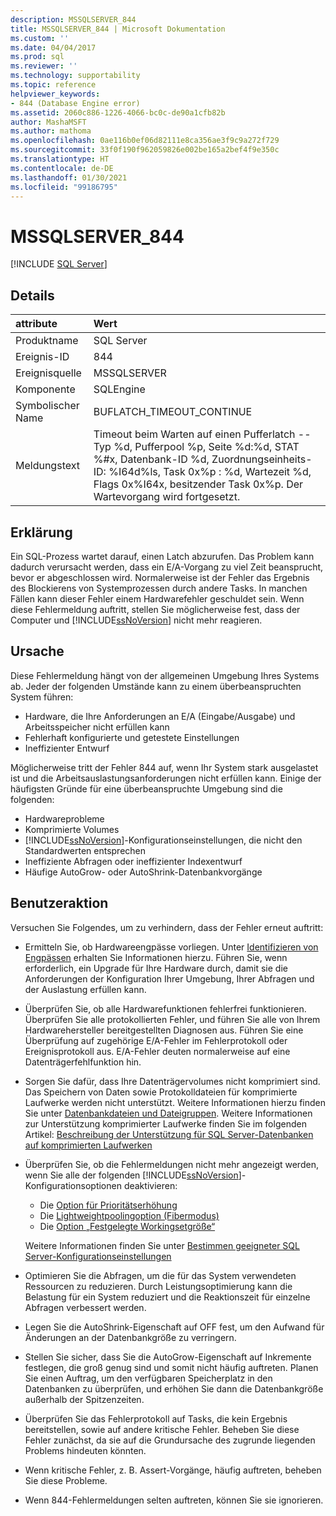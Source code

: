 ```yaml
---
description: MSSQLSERVER_844
title: MSSQLSERVER_844 | Microsoft Dokumentation
ms.custom: ''
ms.date: 04/04/2017
ms.prod: sql
ms.reviewer: ''
ms.technology: supportability
ms.topic: reference
helpviewer_keywords:
- 844 (Database Engine error)
ms.assetid: 2060c886-1226-4066-bc0c-de90a1cfb82b
author: MashaMSFT
ms.author: mathoma
ms.openlocfilehash: 0ae116b0ef06d82111e8ca356ae3f9c9a272f729
ms.sourcegitcommit: 33f0f190f962059826e002be165a2bef4f9e350c
ms.translationtype: HT
ms.contentlocale: de-DE
ms.lasthandoff: 01/30/2021
ms.locfileid: "99186795"
---
```

# <a name="mssqlserver_844"></a>MSSQLSERVER_844
 [!INCLUDE [SQL Server](../../includes/applies-to-version/sqlserver.md)]
  
## <a name="details"></a>Details  
  
| attribute | Wert |  
| :-------- | :---- |  
|Produktname|SQL Server|  
|Ereignis-ID|844|  
|Ereignisquelle|MSSQLSERVER|  
|Komponente|SQLEngine|  
|Symbolischer Name|BUFLATCH_TIMEOUT_CONTINUE|  
|Meldungstext|Timeout beim Warten auf einen Pufferlatch -- Typ %d, Pufferpool %p, Seite %d:%d, STAT %#x, Datenbank-ID %d, Zuordnungseinheits-ID: %I64d%ls, Task 0x%p : %d, Wartezeit %d, Flags 0x%I64x, besitzender Task 0x%p.  Der Wartevorgang wird fortgesetzt.|  
  
## <a name="explanation"></a>Erklärung
Ein SQL-Prozess wartet darauf, einen Latch abzurufen. Das Problem kann dadurch verursacht werden, dass ein E/A-Vorgang zu viel Zeit beansprucht, bevor er abgeschlossen wird. Normalerweise ist der Fehler das Ergebnis des Blockierens von Systemprozessen durch andere Tasks. In manchen Fällen kann dieser Fehler einem Hardwarefehler geschuldet sein.  Wenn diese Fehlermeldung auftritt, stellen Sie möglicherweise fest, dass der Computer und [!INCLUDE[ssNoVersion](../../includes/ssnoversion-md.md)] nicht mehr reagieren.

## <a name="cause"></a>Ursache
Diese Fehlermeldung hängt von der allgemeinen Umgebung Ihres Systems ab. Jeder der folgenden Umstände kann zu einem überbeanspruchten System führen:

- Hardware, die Ihre Anforderungen an E/A (Eingabe/Ausgabe) und Arbeitsspeicher nicht erfüllen kann
- Fehlerhaft konfigurierte und getestete Einstellungen
- Ineffizienter Entwurf

 Möglicherweise tritt der Fehler 844 auf, wenn Ihr System stark ausgelastet ist und die Arbeitsauslastungsanforderungen nicht erfüllen kann. Einige der häufigsten Gründe für eine überbeanspruchte Umgebung sind die folgenden:

- Hardwareprobleme
- Komprimierte Volumes
- [!INCLUDE[ssNoVersion](../../includes/ssnoversion-md.md)]-Konfigurationseinstellungen, die nicht den Standardwerten entsprechen
- Ineffiziente Abfragen oder ineffizienter Indexentwurf
- Häufige AutoGrow- oder AutoShrink-Datenbankvorgänge

## <a name="user-action"></a>Benutzeraktion  
Versuchen Sie Folgendes, um zu verhindern, dass der Fehler erneut auftritt:  
  
- Ermitteln Sie, ob Hardwareengpässe vorliegen. Unter [Identifizieren von Engpässen](../performance/identify-bottlenecks.md) erhalten Sie Informationen hierzu. Führen Sie, wenn erforderlich, ein Upgrade für Ihre Hardware durch, damit sie die Anforderungen der Konfiguration Ihrer Umgebung, Ihrer Abfragen und der Auslastung erfüllen kann.

- Überprüfen Sie, ob alle Hardwarefunktionen fehlerfrei funktionieren. Überprüfen Sie alle protokollierten Fehler, und führen Sie alle von Ihrem Hardwarehersteller bereitgestellten Diagnosen aus. Führen Sie eine Überprüfung auf zugehörige E/A-Fehler im Fehlerprotokoll oder Ereignisprotokoll aus. E/A-Fehler deuten normalerweise auf eine Datenträgerfehlfunktion hin.  
- Sorgen Sie dafür, dass Ihre Datenträgervolumes nicht komprimiert sind. Das Speichern von Daten sowie Protokolldateien für komprimierte Laufwerke werden nicht unterstützt. Weitere Informationen hierzu finden Sie unter [Datenbankdateien und Dateigruppen](../databases/database-files-and-filegroups.md). Weitere Informationen zur Unterstützung komprimierter Laufwerke finden Sie im folgenden Artikel: [Beschreibung der Unterstützung für SQL Server-Datenbanken auf komprimierten Laufwerken](https://support.microsoft.com/EN-US/help/231347)

- Überprüfen Sie, ob die Fehlermeldungen nicht mehr angezeigt werden, wenn Sie alle der folgenden [!INCLUDE[ssNoVersion](../../includes/ssnoversion-md.md)]-Konfigurationsoptionen deaktivieren:
   - Die [Option für Prioritätserhöhung](../../database-engine/configure-windows/configure-the-priority-boost-server-configuration-option.md)
   - Die [Lightweightpoolingoption (Fibermodus)](../../database-engine/configure-windows/lightweight-pooling-server-configuration-option.md)
   - Die [Option „Festgelegte Workingsetgröße“](../../database-engine/configure-windows/set-working-set-size-server-configuration-option.md)

    Weitere Informationen finden Sie unter [ Bestimmen geeigneter SQL Server-Konfigurationseinstellungen](https://support.microsoft.com/EN-US/help/319942)

- Optimieren Sie die Abfragen, um die für das System verwendeten Ressourcen zu reduzieren. Durch Leistungsoptimierung kann die Belastung für ein System reduziert und die Reaktionszeit für einzelne Abfragen verbessert werden.
- Legen Sie die AutoShrink-Eigenschaft auf OFF fest, um den Aufwand für Änderungen an der Datenbankgröße zu verringern.
- Stellen Sie sicher, dass Sie die AutoGrow-Eigenschaft auf Inkremente festlegen, die groß genug sind und somit nicht häufig auftreten. Planen Sie einen Auftrag, um den verfügbaren Speicherplatz in den Datenbanken zu überprüfen, und erhöhen Sie dann die Datenbankgröße außerhalb der Spitzenzeiten.
- Überprüfen Sie das Fehlerprotokoll auf Tasks, die kein Ergebnis bereitstellen, sowie auf andere kritische Fehler. Beheben Sie diese Fehler zunächst, da sie auf die Grundursache des zugrunde liegenden Problems hindeuten könnten.
- Wenn kritische Fehler, z. B. Assert-Vorgänge, häufig auftreten, beheben Sie diese Probleme.
- Wenn 844-Fehlermeldungen selten auftreten, können Sie sie ignorieren.